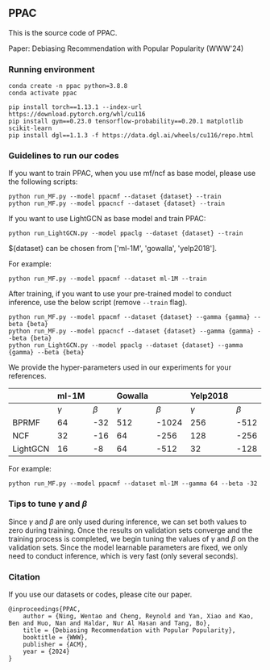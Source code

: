 ## PPAC

This is the source code of PPAC.

Paper: Debiasing Recommendation with Popular Popularity (WWW'24)

### Running environment

```
conda create -n ppac python=3.8.8
conda activate ppac

pip install torch==1.13.1 --index-url https://download.pytorch.org/whl/cu116
pip install gym==0.23.0 tensorflow-probability==0.20.1 matplotlib scikit-learn
pip install dgl==1.1.3 -f https://data.dgl.ai/wheels/cu116/repo.html
```

### Guidelines to run our codes

If you want to train PPAC, when you use mf/ncf as base model, please use the following scripts:

```
python run_MF.py --model ppacmf --dataset {dataset} --train
python run_MF.py --model ppacncf --dataset {dataset} --train
```

If you want to use LightGCN as base model and train PPAC:

`
python run_LightGCN.py --model ppaclg --dataset {dataset} --train
`

${dataset} can be chosen from ['ml-1M', 'gowalla', 'yelp2018'].

For example:

```
python run_MF.py --model ppacmf --dataset ml-1M --train
```

After training, if you want to use your pre-trained model to conduct inference, use the below script (remove `--train` flag).

```
python run_MF.py --model ppacmf --dataset {dataset} --gamma {gamma} --beta {beta}
python run_MF.py --model ppacncf --dataset {dataset} --gamma {gamma} --beta {beta}
python run_LightGCN.py --model ppaclg --dataset {dataset} --gamma {gamma} --beta {beta}
```


We provide the hyper-parameters used in our experiments for your references.

|          | ml-1M    |         | Gowalla  |         | Yelp2018 |         |
|----------|----------|---------|----------|---------|----------|---------|
|          | $\gamma$ | $\beta$ | $\gamma$ | $\beta$ | $\gamma$ | $\beta$ |
| BPRMF    | 64       | -32     | 512      | -1024   | 256      | -512    |
| NCF      | 32       | -16     | 64       | -256    | 128      | -256    |
| LightGCN | 16       | -8      | 64       | -512    | 32       | -128    |




For example:

```
python run_MF.py --model ppacmf --dataset ml-1M --gamma 64 --beta -32
```

### Tips to tune $\gamma$ and $\beta$
Since $\gamma$ and $\beta$ are only used during inference, we can set both values to zero during training. Once the results on validation sets converge and the training process is completed, we begin tuning the values of $\gamma$ and $\beta$ on the validation sets. Since the model learnable parameters are fixed, we only need to conduct inference, which is very fast (only several seconds). 

### Citation
If you use our datasets or codes, please cite our paper.
```
@inproceedings{PPAC,
    author = {Ning, Wentao and Cheng, Reynold and Yan, Xiao and Kao, Ben and Huo, Nan and Haldar, Nur Al Hasan and Tang, Bo},
    title = {Debiasing Recommendation with Popular Popularity},
    booktitle = {WWW},
    publisher = {ACM},
    year = {2024}
}
```
